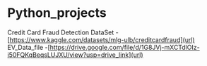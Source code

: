 # Python_projects

Credit Card Fraud Detection DataSet - [https://www.kaggle.com/datasets/mlg-ulb/creditcardfraud](url)
EV_Data_file -[https://drive.google.com/file/d/1G8JVj-mXCTdlOIz-i50FQKqBeqsLUJXU/view?usp=drive_link](url)
